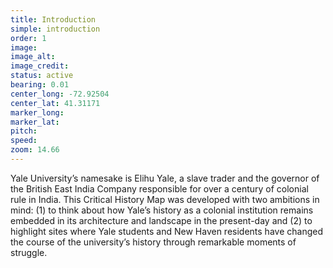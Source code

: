 ```yaml
---
title: Introduction
simple: introduction
order: 1
image:
image_alt:
image_credit:
status: active
bearing: 0.01
center_long: -72.92504
center_lat: 41.31171
marker_long:
marker_lat:
pitch:
speed:
zoom: 14.66
---
```


Yale University’s namesake is Elihu Yale, a slave trader and the governor of the British East India Company responsible for over a century of colonial rule in India. This Critical History Map was developed with two ambitions in mind: (1) to think about how Yale’s history as a colonial institution remains embedded in its architecture and landscape in the present-day and (2) to highlight sites where Yale students and New Haven residents have changed the course of the university’s history through remarkable moments of struggle.
